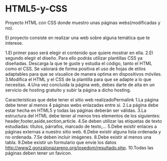 # HTML5-y-CSS
Proyecto HTML con CSS donde muestro unas páginas webs(modificadas y no).

El proyecto consiste en realizar una web sobre alguna temática que te interese.

1.El primer paso será elegir el contenido que quiere mostrar en ella.
2.El segundo elegir el diseño. Para ello podrás utilizar plantillas CSS ya diseñadas. Descarga la que te guste y estudia el código, tanto el HTML como el CSS. Se valorará de forma positiva el uso de hojas de etilos adaptables para que se visualice de manera optima en dispositivos móviles.
3.Modifica el HTML y el CSS de la plantilla para que se adapte a lo que necesitas.
4.Una vez concluida la página web, debes darte de alta en un servicio de hosting gratuito y subir la página a dicho hosting.

Características que debe tener el sitio web realizadoPermalink
1.La página debe tener al menos 4 páginas webs enlazadas entre si.
2.La página debe estar hecha en HTML5 y todas las páginas deberán ser válidas.
3.La estructura del HTML debe tener al menos tres elementos de los siguientes: header,footer,aside,section,article.
4.Se deben utilizar las etiquetas de texto estudiadas: títulos, párrafos, marcado de texto,…
5.Debe existir enlaces a páginas externas a nuestro sitio web.
6.Debe existir alguna lista ordenada y no ordenada.
7.Se deben incluir imágenes.
8.Debe existir al menos una tabla.
9.Debe existir un formulario que envíe los datos http://www2.gonzalonazareno.org/josedom/resultado.php.
10.Todas las páginas deben tener un favicon.
